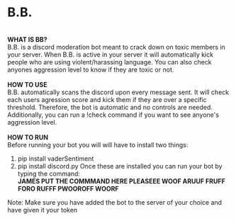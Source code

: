 # B.B.
<br>**WHAT IS BB?**
<br>B.B. is a discord moderation bot meant to crack down on toxic members in your server. When B.B. is active in your server it will automatically kick people who are using violent/harassing language. You can also check anyones aggression level to know if they are toxic or not.
<br><br>**HOW TO USE**
<br>B.B. automatically scans the discord upon every message sent. It will check each users agression score and kick them if they are over a specific threshold. Therefore, the bot is automatic and no controls are needed. Additionally, you can run a !check command if you want to see anyone's aggression level.
<br><br>**HOW TO RUN**
<br>Before running your bot you will will have to install two things:
1. pip install vaderSentiment
2. pip install discord.py
Once these are installed you can run your bot by typing the command:
<br>**JAMES PUT THE COMMMAND HERE PLEASEEE WOOF ARUUF FRUFF FORO RUFFF PWOOROFF WOORF**

Note: Make sure you have added the bot to the server of your choice and have given it your token

